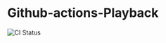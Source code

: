 # Github-actions-Playback
![CI Status](https://github.com/Vamsee-Git/Github-actions-Playback/actions/workflows/main.yml/badge.svg)
